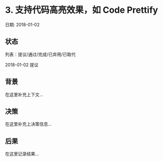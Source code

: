 # 3. 支持代码高亮效果，如 Code Prettify

日期: 2018-01-02

## 状态

列表：提议/通过/完成/已弃用/已取代

2018-01-02 提议

## 背景

在这里补充上下文...

## 决策

在这里补充上决策信息...

## 后果

在这里记录结果...
